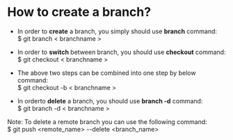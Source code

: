 # How to create a branch?

* In order to **create** a branch, you simply should use **branch** command:\
$ git branch < branchname >

* In order to **switch** between branch, you should use **checkout** command:\
$ git checkout < branchname >

* The above two steps can be combined into one step by below command:\
$ git checkout -b < branchname >

* In orderto **delete** a branch, you should use **branch -d** command:\
$ git branch -d < branchname >

Note: To delete a remote branch you can use the following command:\
$ git push <remote_name> --delete <branch_name>


